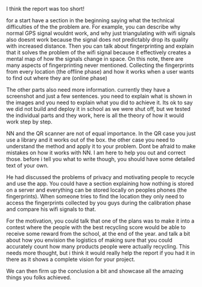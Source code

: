 I think the report was too short!

for a start have a section in the beginning saying what the technical difficulties of the the problem are. For example, you can describe why normal GPS signal wouldnt work, and why just triangulating with wifi signals also doesnt work because the signal does not predictably drop its quality with increased distance. Then you can talk about fingerprinting and explain that it solves the problem of the wifi signal because it effectively creates a mental map of how the signals change in space. On this note, there are many aspects of fingerprinting never mentioned. Collecting the fingerprints from every location (the offline phase) and how it works when a user wants to find out where they are (online phase)

The other parts also need more information. currently they have a screenshot and just a few sentences. you need to explain what is shown in the images and you need to explain what you did to achieve it. Its ok to say we did not build and deploy it in school as we were shut off, but we tested the individual parts and they work, here is all the theory of how it would work step by step.

NN and the QR scanner are not of equal importance. In the QR case you just use a library and it works out of the box. the other case you need to understand the method and apply it to your problem. Dont be afraid to make mistakes on how it works with NN. I am here to help you out and correct those. before i tell you what to write though, you should have some detailed text of your own.

He had discussed the problems of privacy and motivating people to recycle and use the app. You could have a section explaining how nothing is stored on a server and everything can be stored locally on peoples phones (the fingerprints). When someone tries to find the location they only need to access the fingerprints collected by you guys during the calibration phase and compare his wifi signals to that.

For the motivation, you could talk that one of the plans was to make it into a contest where the people with the best recycling score would be able to receive some reward from the school, at the end of the year. and talk a bit about how you envision the logistics of making sure that you could accurately count how many products people were actually recycling. This needs more thought, but i think it would really help the report if you had it in there as it shows a complete vision for your project.

We can then firm up the conclusion a bit and showcase all the amazing things you folks achieved.
